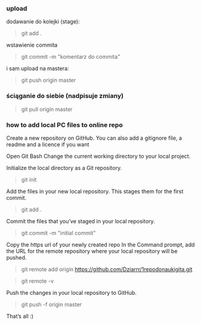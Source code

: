 ### upload
dodawanie do kolejki (stage):
> git add .

wstawienie commita
> git commit -m "komentarz do commita"

i sam upload na mastera:
> git push origin master
### ściąganie do siebie (nadpisuje zmiany)

> git pull origin master

### how to add local PC files to online repo

Create a new repository on GitHub. You can also add a gitignore file, a readme and a licence if you want
 
Open Git Bash
Change the current working directory to your local project.

Initialize the local directory as a Git repository.
> git init

Add the files in your new local repository. This stages them for the first commit.
> git add .

Commit the files that you’ve staged in your local repository.
> git commit -m "initial commit"

Copy the https url of your newly created repo
In the Command prompt, add the URL for the remote repository where your local repository will be pushed.

> git remote add origin https://github.com/Dziarrr/1repodonaukigita.git

> git remote -v

Push the changes in your local repository to GitHub.

> git push -f origin master

That’s all :)
